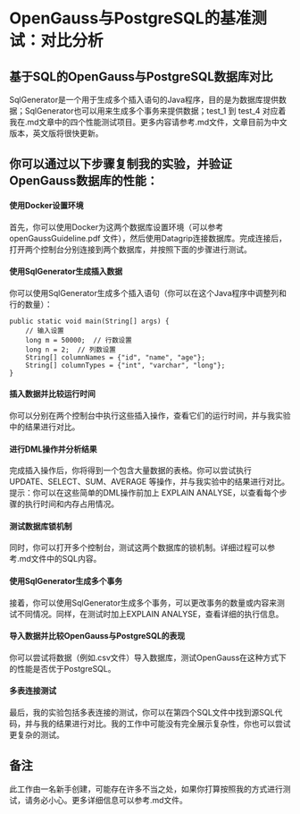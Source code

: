 # OpenGauss与PostgreSQL的基准测试：对比分析
## 基于SQL的OpenGauss与PostgreSQL数据库对比
SqlGenerator是一个用于生成多个插入语句的Java程序，目的是为数据库提供数据；SqlGenerator也可以用来生成多个事务来提供数据；test_1 到 test_4 对应着我在.md文章中的四个性能测试项目。更多内容请参考.md文件，文章目前为中文版本，英文版将很快更新。

## 你可以通过以下步骤复制我的实验，并验证OpenGauss数据库的性能：

#### 使用Docker设置环境
首先，你可以使用Docker为这两个数据库设置环境（可以参考 openGaussGuideline.pdf 文件），然后使用Datagrip连接数据库。完成连接后，打开两个控制台分别连接到两个数据库，并按照下面的步骤进行测试。

#### 使用SqlGenerator生成插入数据
你可以使用SqlGenerator生成多个插入语句（你可以在这个Java程序中调整列和行的数量）：

```
public static void main(String[] args) {
    // 输入设置
    long m = 50000;  // 行数设置
    long n = 2;  // 列数设置
    String[] columnNames = {"id", "name", "age"};
    String[] columnTypes = {"int", "varchar", "long"};
}
```  

#### 插入数据并比较运行时间
你可以分别在两个控制台中执行这些插入操作，查看它们的运行时间，并与我实验中的结果进行对比。

#### 进行DML操作并分析结果
完成插入操作后，你将得到一个包含大量数据的表格。你可以尝试执行 UPDATE、SELECT、SUM、AVERAGE 等操作，并与我实验中的结果进行对比。提示：你可以在这些简单的DML操作前加上 EXPLAIN ANALYSE，以查看每个步骤的执行时间和内存占用情况。

#### 测试数据库锁机制
同时，你可以打开多个控制台，测试这两个数据库的锁机制。详细过程可以参考.md文件中的SQL内容。

#### 使用SqlGenerator生成多个事务
接着，你可以使用SqlGenerator生成多个事务，可以更改事务的数量或内容来测试不同情况。同样，在测试时加上EXPLAIN ANALYSE，查看详细的执行信息。

#### 导入数据并比较OpenGauss与PostgreSQL的表现
你可以尝试将数据（例如.csv文件）导入数据库，测试OpenGauss在这种方式下的性能是否优于PostgreSQL。

#### 多表连接测试
最后，我的实验包括多表连接的测试，你可以在第四个SQL文件中找到源SQL代码，并与我的结果进行对比。我的工作中可能没有完全展示复杂性，你也可以尝试更复杂的测试。

## 备注
此工作由一名新手创建，可能存在许多不当之处，如果你打算按照我的方式进行测试，请务必小心。更多详细信息可以参考.md文件。
